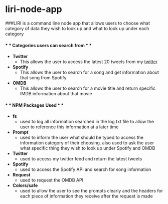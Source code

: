 # liri-node-app

###LIRI is a command line node app that allows users to choose what category of data they wish to look up and what to look up under each category

#### * * Categories users can search from * *
- **Twitter**
	* This allows the user to access the latest 20 tweets from my [twitter](www.twitter.com/kellsbellslovee)
- **Spotify**
	* This allows the user to search for a song and get information about that song from Spotify
- **OMDB**
	* This allows the user to search for a movie title and return specific IMDB information about that movie


#### * * NPM Packages Used * * 
- **fs**
	* used to log all information searched in the log.txt file to allow the user to reference this information at a later time
- **Prompt**
	* used to inform the user what should be typed to access the information category of their choosing.  also used to ask the user what specific thing they wish to look up under Spotify and OMDB
- **Twitter**
	* used to access my twitter feed and return the latest tweets
- **Spotify**
	* used to access the Spotify API and search for song information
- **Request**
	* used to request the OMDB API
- **Colors/safe**
	* used to allow the user to see the prompts clearly and the headers for each piece of information they receive after the request is made

